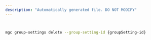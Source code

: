 ```yaml
---
description: "Automatically generated file. DO NOT MODIFY"
---
```


```bash


mgc group-settings delete --group-setting-id {groupSetting-id}

```